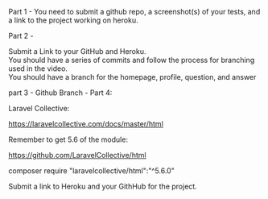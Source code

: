 Part 1 - 
You need to submit a github repo, a screenshot(s) 
of your tests, and a link to the project working 
on heroku.

Part 2 - 

Submit a Link to your GitHub and Heroku.   
You should have a series of commits and follow
 the process for branching used in the video.  
You should have a branch for the homepage, 
profile, question, and answer

part 3 - 
Github Branch - Part 4:

Laravel Collective: 

https://laravelcollective.com/docs/master/html

Remember to get 5.6 of the module:

https://github.com/LaravelCollective/html

composer require "laravelcollective/html":"^5.6.0"

Submit a link to Heroku and your GithHub for the project.